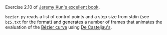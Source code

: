 Exercise 2.10 of [Jeremy Kun's excellent book](https://pimbook.org).

`bezier.py` reads a list of control points and a step size from stdin (see `bz5.txt` for the format) and generates a number of frames that animates the evaluation of the [Bézier curve](https://en.wikipedia.org/wiki/Bézier_curve) using [De Casteljau's](https://en.wikipedia.org/wiki/De_Casteljau%27s_algorithm).
